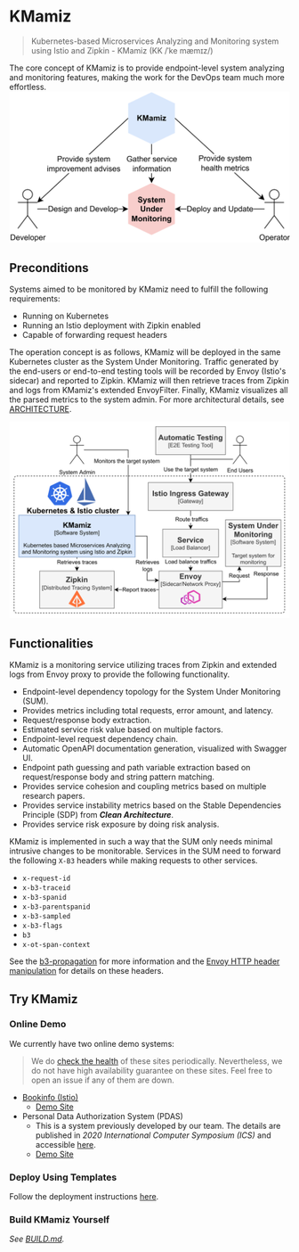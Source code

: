# KMamiz

> Kubernetes-based Microservices Analyzing and Monitoring system using Istio and Zipkin - KMamiz (KK /ˈke mæmɪz/)

The core concept of KMamiz is to provide endpoint-level system analyzing and monitoring features, making the work for the DevOps team much more effortless.
![Concept Diagram of KMamiz](./docs/images/KMamiz%20Arch-Concept.svg)

## Preconditions

Systems aimed to be monitored by KMamiz need to fulfill the following requirements:

- Running on Kubernetes
- Running an Istio deployment with Zipkin enabled
- Capable of forwarding request headers

The operation concept is as follows, KMamiz will be deployed in the same Kubernetes cluster as the System Under Monitoring. Traffic generated by the end-users or end-to-end testing tools will be recorded by Envoy (Istio's sidecar) and reported to Zipkin. KMamiz will then retrieve traces from Zipkin and logs from KMamiz's extended EnvoyFilter. Finally, KMamiz visualizes all the parsed metrics to the system admin. For more architectural details, see [ARCHITECTURE](./docs/ARCHITECTURE.md).

![KMamiz C4 Architecture Diagram Layer1](./docs/images/KMamiz%20Arch-C4-L1%20Hori.svg)

## Functionalities

KMamiz is a monitoring service utilizing traces from Zipkin and extended logs from Envoy proxy to provide the following functionality.

- Endpoint-level dependency topology for the System Under Monitoring (SUM).
- Provides metrics including total requests, error amount, and latency.
- Request/response body extraction.
- Estimated service risk value based on multiple factors.
- Endpoint-level request dependency chain.
- Automatic OpenAPI documentation generation, visualized with Swagger UI.
- Endpoint path guessing and path variable extraction based on request/response body and string pattern matching.
- Provides service cohesion and coupling metrics based on multiple research papers.
- Provides service instability metrics based on the Stable Dependencies Principle (SDP) from **_Clean Architecture_**.
- Provides service risk exposure by doing risk analysis.

KMamiz is implemented in such a way that the SUM only needs minimal intrusive changes to be monitorable. Services in the SUM need to forward the following `X-B3` headers while making requests to other services.

- `x-request-id`
- `x-b3-traceid`
- `x-b3-spanid`
- `x-b3-parentspanid`
- `x-b3-sampled`
- `x-b3-flags`
- `b3`
- `x-ot-span-context`

See the [b3-propagation](https://github.com/openzipkin/b3-propagation) for more information and the [Envoy HTTP header manipulation](https://www.envoyproxy.io/docs/envoy/latest/configuration/http/http_conn_man/headers.html) for details on these headers.

## Try KMamiz

### Online Demo

We currently have two online demo systems:

> We do [check the health](https://uptime.stw.tw/status/kmamiz) of these sites periodically. Nevertheless, we do not have high availability guarantee on these sites. Feel free to open an issue if any of them are down.

- [Bookinfo (Istio)](https://istio.io/latest/docs/examples/bookinfo/)
  - [Demo Site](https://kmamiz-demo.stw.tw)
- Personal Data Authorization System (PDAS)
  - This is a system previously developed by our team. The details are published in _2020 International Computer Symposium (ICS)_ and accessible [here](https://doi.org/10.1109/ICS51289.2020.00106).
  - [Demo Site](https://kmamiz-pdas-demo.stw.tw)

### Deploy Using Templates

Follow the deployment instructions [here](./deploy).

### Build KMamiz Yourself

_See [BUILD.md](BUILD.md)._
